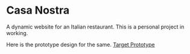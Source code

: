 # Casa Nostra
A dynamic website for an Italian restaurant. This is a personal project in working. 

Here is the prototype design for the same. [Target Prototype](https://preview.themeforest.net/item/savory-a-beautiful-restaurant-wordpress-theme/full_screen_preview/18360134?_ga=2.2552176.1598808151.1697681232-1283691593.1697681232)
